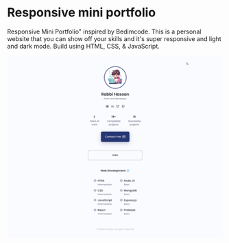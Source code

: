 # Responsive mini portfolio
Responsive Mini Portfolio" inspired by Bedimcode. This is a personal website that you can show off your skills and it's super responsive and light and dark mode. Build using HTML, CSS, &amp; JavaScript.

![alt text](https://raw.githubusercontent.com/itrabbi/itrabbi.github.io/main/assets/images/banner.png)
